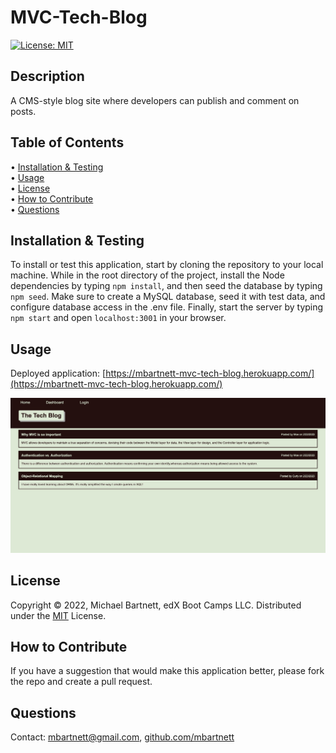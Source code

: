 # MVC-Tech-Blog

[![License: MIT](https://img.shields.io/badge/License-MIT-yellow.svg)](https://opensource.org/licenses/MIT)

## Description

A CMS-style blog site where developers can publish and comment on posts. 

## Table of Contents

&bull; [Installation & Testing](#installation--testing)<br>
&bull; [Usage](#usage)<br>
&bull; [License](#license)<br>
&bull; [How to Contribute](#how-to-contribute)<br>
&bull; [Questions](#questions)

## Installation & Testing

To install or test this application, start by cloning the repository to your local machine. While in the root directory of the project, install the Node dependencies by typing `npm install`, and then seed the database by typing `npm seed`. Make sure to create a MySQL database, seed it with test data, and configure database access in the .env file. Finally, start the server by typing `npm start` and open `localhost:3001` in your browser.

## Usage

Deployed application: [https://mbartnett-mvc-tech-blog.herokuapp.com/](https://mbartnett-mvc-tech-blog.herokuapp.com/)

![MVC Tech Blog](./public/Images/MVC-Tech-Blog.png)

## License

Copyright © 2022, Michael Bartnett, edX Boot Camps LLC. Distributed under the [MIT](https://opensource.org/licenses/MIT) License.<br>

## How to Contribute

If you have a suggestion that would make this application better, please fork the repo and create a pull request.

## Questions

Contact: mbartnett@gmail.com, [github.com/mbartnett](https://github.com/mbartnett)    
